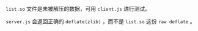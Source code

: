`list.so` 文件是未被解压的数据，可用 `client.js` 进行测试。

`server.js` 会返回正确的 `deflate(zlib)` ，而不是 `list.so` 这份 `raw deflate` 。

